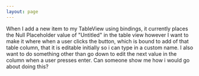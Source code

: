 ```yaml
---
layout: page
---
```


When I add a new item to my TableView using bindings, it currently places the Null Placeholder value of "Untitled" in the table view however I want to make it where when a user clicks the button, which is bound to add of that table column, that it is editable initially so i can type in a custom name.  I also want to do something other than go down to edit the next value in the column when a user presses enter.  Can someone show me how i would go about doing this?
